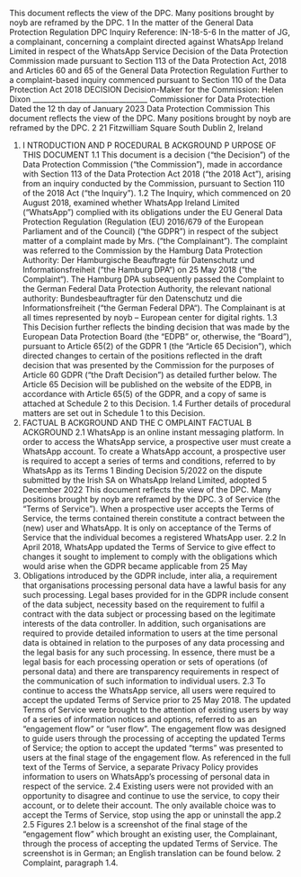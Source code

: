 This document reflects the view of the DPC. Many positions brought by noyb are reframed by the DPC.
1
In the matter of the General Data Protection Regulation
DPC Inquiry Reference: IN-18-5-6
In the matter of JG, a complainant, concerning a complaint directed against WhatsApp Ireland Limited
in respect of the WhatsApp Service
Decision of the Data Protection Commission made pursuant to Section 113 of the Data Protection Act,
2018 and Articles 60 and 65 of the General Data Protection Regulation
Further to a complaint-based inquiry commenced pursuant to Section 110 of the Data Protection Act
2018
DECISION
Decision-Maker for the Commission:
Helen Dixon
\_\_\_\_\_\_\_\_\_\_\_\_\_\_\_\_\_\_\_\_\_\_\_\_\_\_\_\_\_\_\_\_
Commissioner for Data Protection
Dated the 12 th day of January 2023
Data Protection Commission
This document reflects the view of the DPC. Many positions brought by noyb are reframed by the DPC.
2
21 Fitzwilliam Square South
Dublin 2, Ireland
1. I NTRODUCTION AND P ROCEDURAL B ACKGROUND
P URPOSE OF THIS DOCUMENT
1.1 This document is a decision (“the Decision”) of the Data Protection Commission (“the Commission”),
made in accordance with Section 113 of the Data Protection Act 2018 (“the 2018 Act”), arising
from an inquiry conducted by the Commission, pursuant to Section 110 of the 2018 Act (“the
Inquiry”).
1.2 The Inquiry, which commenced on 20 August 2018, examined whether WhatsApp Ireland Limited
(“WhatsApp”) complied with its obligations under the EU General Data Protection Regulation
(Regulation (EU) 2016/679 of the European Parliament and of the Council) (“the GDPR”) in respect
of the subject matter of a complaint made by Mrs. (“the Complainant”). The complaint was
referred to the Commission by the Hamburg Data Protection Authority: Der Hamburgische
Beauftragte für Datenschutz und Informationsfreiheit (“the Hamburg DPA“) on 25 May 2018 (“the
Complaint“). The Hamburg DPA subsequently passed the Complaint to the German Federal Data
Protection Authority, the relevant national authority: Bundesbeauftragter für den Datenschutz
und die Informationsfreiheit (“the German Federal DPA“). The Complainant is at all times
represented by noyb – European center for digital rights.
1.3 This Decision further reflects the binding decision that was made by the European Data Protection
Board (the “EDPB” or, otherwise, the “Board”), pursuant to Article 65(2) of the GDPR 1 (the
“Article 65 Decision”), which directed changes to certain of the positions reflected in the draft
decision that was presented by the Commission for the purposes of Article 60 GDPR (“the Draft
Decision”) as detailed further below. The Article 65 Decision will be published on the website of
the EDPB, in accordance with Article 65(5) of the GDPR, and a copy of same is attached at Schedule
2 to this Decision.
1.4 Further details of procedural matters are set out in Schedule 1 to this Decision.
2. FACTUAL B ACKGROUND AND THE C OMPLAINT
FACTUAL B ACKGROUND
2.1 WhatsApp is an online instant messaging platform. In order to access the WhatsApp service, a
prospective user must create a WhatsApp account. To create a WhatsApp account, a prospective
user is required to accept a series of terms and conditions, referred to by WhatsApp as its Terms
1 Binding Decision 5/2022 on the dispute submitted by the Irish SA on WhatsApp Ireland Limited, adopted 5
December 2022
This document reflects the view of the DPC. Many positions brought by noyb are reframed by the DPC.
3
of Service (the “Terms of Service”). When a prospective user accepts the Terms of Service, the
terms contained therein constitute a contract between the (new) user and WhatsApp. It is only
on acceptance of the Terms of Service that the individual becomes a registered WhatsApp user.
2.2 In April 2018, WhatsApp updated the Terms of Service to give effect to changes it sought to implement
to comply with the obligations which would arise when the GDPR became applicable from 25 May
2018. Obligations introduced by the GDPR include, inter alia, a requirement that organisations
processing personal data have a lawful basis for any such processing. Legal bases provided for in
the GDPR include consent of the data subject, necessity based on the requirement to fulfil a
contract with the data subject or processing based on the legitimate interests of the data
controller. In addition, such organisations are required to provide detailed information to users
at the time personal data is obtained in relation to the purposes of any data processing and the
legal basis for any such processing. In essence, there must be a legal basis for each processing
operation or sets of operations (of personal data) and there are transparency requirements in
respect of the communication of such information to individual users.
2.3 To continue to access the WhatsApp service, all users were required to accept the updated Terms of
Service prior to 25 May 2018. The updated Terms of Service were brought to the attention of
existing users by way of a series of information notices and options, referred to as an
“engagement flow” or “user flow”. The engagement flow was designed to guide users through
the processing of accepting the updated Terms of Service; the option to accept the updated
“terms” was presented to users at the final stage of the engagement flow. As referenced in the
full text of the Terms of Service, a separate Privacy Policy provides information to users on
WhatsApp’s processing of personal data in respect of the service.
2.4 Existing users were not provided with an opportunity to disagree and continue to use the service, to
copy their account, or to delete their account. The only available choice was to accept the Terms
of Service, stop using the app or uninstall the app.2
2.5 Figures 2.1 below is a screenshot of the final stage of the “engagement flow” which brought an existing
user, the Complainant, through the process of accepting the updated Terms of Service. The
screenshot is in German; an English translation can be found below.
2 Complaint, paragraph 1.4.
